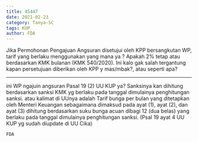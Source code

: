 ```yaml
---
title: 45447
date: 2021-02-23
category: Tanya-SC
tags: KUP
author: FDA
---
```


Jika Permohonan Pengajuan Angsuran disetujui oleh KPP bersangkutan WP, tarif yang berlaku menggunakan yang mana ya ? Apakah 2% tetap atau berdasarkan KMK bulanan (KMK 540/2020). Ini kalo gak salah tergantung kapan persetujuan diberikan oleh KPP y mas/mbak?, atau seperti apa?

---

ini WP ngajuin angsuran Pasal 19 (2) UU KUP ya? Sanksinya kan dihitung berdasarkan sanksi KMK yg berlaku pada tanggal dimulainya penghitungan sanksi. atau kalimat di UUnya adalah Tarif bunga per bulan yang ditetapkan oleh Menteri Keuangan sebagaimana dimaksud pada ayat (1), ayat (2), dan ayat (3) dihitung berdasarkan suku bunga acuan dibagi 12 (dua belas) yang berlaku pada tanggal dimulainya penghitungan sanksi. (Psal 19 ayat 4 UU KUP yg sudah diupdate di UU Cika)

`FDA`
